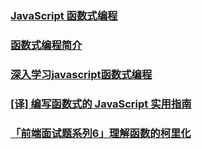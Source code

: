 ### [JavaScript 函数式编程](https://juejin.im/post/5b4ac0d0f265da0fa959a785)
### [函数式编程简介](https://juejin.im/post/5b94e2efe51d450e4d2f9e5e)
### [深入学习javascript函数式编程](https://juejin.im/post/5c1a231de51d452ce364d945)
### [[译] 编写函数式的 JavaScript 实用指南](https://juejin.im/post/5c46c4416fb9a049eb3c42d5)
### [「前端面试题系列6」理解函数的柯里化](https://juejin.im/post/5c677041f265da2de25b7707)
